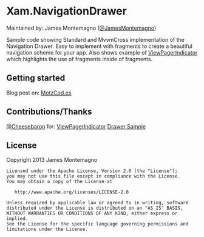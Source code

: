 Xam.NavigationDrawer
================

Maintained by:
James Montemagno ([@JamesMontemagno](http://www.twitter.com/jamesmontemagno))


Sample code showing Standard and MvvmCross implementation of the Navigation Drawer. Easy to implement with fragments to create a beautiful navigation scheme for your app. Also shows example of [ViewPagerIndicator](https://github.com/Cheesebaron/ViewPagerIndicator) which highlights the use of fragments inside of fragments.



## Getting started
Blog post on: [MotzCod.es](http://motzcod.es/post/60427389481/effective-navigation-in-xamarin-android-part-1)

## Contributions/Thanks

[@Cheesebaron](http://github.com/cheesebaron) for:
[ViewPagerIndicator](https://github.com/Cheesebaron/ViewPagerIndicator)
[Drawer Sample](https://github.com/Cheesebaron/DrawerSample)


## License

   Copyright 2013 James Montemagno

    Licensed under the Apache License, Version 2.0 (the "License");
    you may not use this file except in compliance with the License.
    You may obtain a copy of the License at

       http://www.apache.org/licenses/LICENSE-2.0

    Unless required by applicable law or agreed to in writing, software
    distributed under the License is distributed on an "AS IS" BASIS,
    WITHOUT WARRANTIES OR CONDITIONS OF ANY KIND, either express or implied.
    See the License for the specific language governing permissions and
    limitations under the License.
